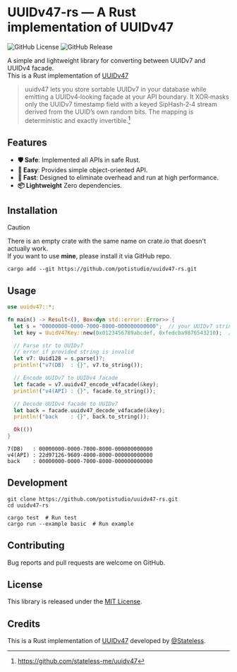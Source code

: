 # UUIDv47-rs — A Rust implementation of UUIDv47

![GitHub License](https://img.shields.io/github/license/potistudio/uuidv47-rs)
![GitHub Release](https://img.shields.io/github/v/release/potistudio/uuidv47-rs)

A simple and lightweight library for converting between UUIDv7 and UUIDv4 facade.  
This is a Rust implementation of [UUIDv47](https://github.com/stateless-me/uuidv47)

> uuidv47 lets you store sortable UUIDv7 in your database while emitting a UUIDv4‑looking façade at your API boundary. It XOR‑masks only the UUIDv7 timestamp field with a keyed SipHash‑2‑4 stream derived from the UUID’s own random bits. The mapping is deterministic and exactly invertible.[^1]

## Features

- **🛡 Safe**: Implemented all APIs in safe Rust.
- **🔰 Easy**: Provides simple object-oriented API.
- **🚀 Fast**: Designed to eliminate overhead and run at high performance.
- **📦 Lightweight** Zero dependencies.

## Installation

> [!CAUTION]
> There is an empty crate with the same name on crate.io that doesn't actually work.  
> If you want to use **mine**, please install it via GitHub repo.

```shell
cargo add --git https://github.com/potistudio/uuidv47-rs.git
```

## Usage

```rust
use uuidv47::*;

fn main() -> Result<(), Box<dyn std::error::Error>> {
  let s = "00000000-0000-7000-8000-000000000000";  // your UUIDv7 string
  let key = UuidV47Key::new(0x0123456789abcdef, 0xfedcba9876543210);  // your 128-bit key

  // Parse str to UUIDv7
  // error if provided string is invalid
  let v7: Uuid128 = s.parse()?;
  println!("v7(DB)  : {}", v7.to_string());

  // Encode UUIDv7 to UUIDv4 facade
  let facade = v7.uuidv47_encode_v4facade(&key);
  println!("v4(API) : {}", facade.to_string());

  // Decode UUIDv4 facade to UUIDv7
  let back = facade.uuidv47_decode_v4facade(&key);
  println!("back    : {}", back.to_string());

  Ok(())
}
```

```text
7(DB)   : 00000000-0000-7000-8000-000000000000
v4(API) : 22d97126-9609-4000-8000-000000000000
back    : 00000000-0000-7000-8000-000000000000
```

## Development

```shell
git clone https://github.com/potistudio/uuidv47-rs.git
cd uuidv47-rs

cargo test  # Run test
cargo run --example basic  # Run example
```

## Contributing

Bug reports and pull requests are welcome on GitHub.

## License

This library is released under the [MIT License](LICENSE).

## Credits

This is a Rust implementation of [UUIDv47](https://github.com/stateless-me/uuidv47) developed by [@Stateless](https://github.com/stateless-me).

[^1]: https://github.com/stateless-me/uuidv47
